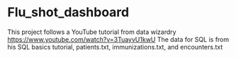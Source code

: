 # Flu_shot_dashboard

This project follows a YouTube tutorial from data wizardry https://www.youtube.com/watch?v=3TuayvU1kwU
The data for SQL is from his SQL basics tutorial, patients.txt, immunizations.txt, and encounters.txt
